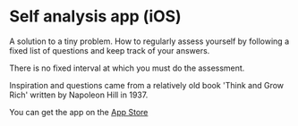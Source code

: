 Self analysis app (iOS)
=======================

A solution to a tiny problem. How to regularly assess yourself by following a fixed list of questions and keep track of your answers.

There is no fixed interval at which you must do the assessment.

Inspiration and questions came from a relatively old book 'Think and Grow Rich' written by Napoleon Hill in 1937.

You can get the app on the [App Store](https://apps.apple.com/us/app/self-analysis/id1550503112)



